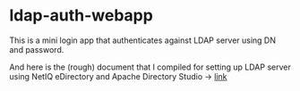 # ldap-auth-webapp
This is a mini login app that authenticates against LDAP server using DN and password.

And here is the (rough) document that I compiled for setting up LDAP server using NetIQ eDirectory and Apache Directory Studio -> [link](https://docs.google.com/document/d/1iGkP5X88u0h0Qf3PMhO_Kh0Lh-mk0w2k8E28DMjk8_w/edit)
